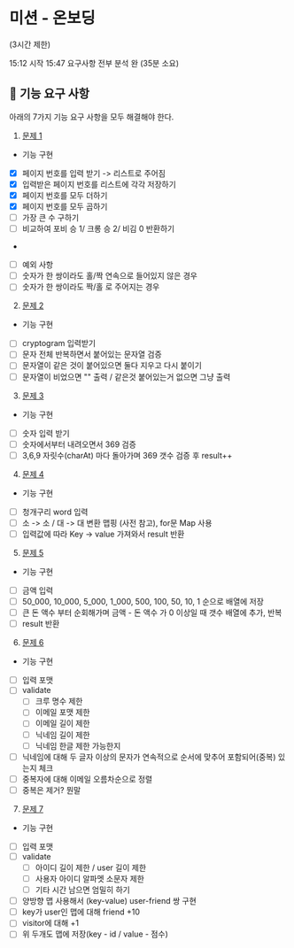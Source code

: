 # 미션 - 온보딩
(3시간 제한)

15:12 시작
15:47 요구사항 전부 분석 완 (35분 소요)


## 🚀 기능 요구 사항
아래의 7가지 기능 요구 사항을 모두 해결해야 한다.

1. [문제 1](./docs/PROBLEM1.md)
 - 기능 구현
  - [X] 페이지 번호를 입력 받기 -> 리스트로 주어짐
  - [X] 입력받은 페이지 번호를 리스트에 각각 저장하기
  - [X] 페이지 번호를 모두 더하기
  - [X] 페이지 번호를 모두 곱하기
  - [ ] 가장 큰 수 구하기
  - [ ] 비교하여 포비 승 1/ 크롱 승 2/ 비김 0 반환하기
  - 
 - [ ] 예외 사항
  - [ ] 숫자가 한 쌍이라도 홀/짝 연속으로 들어있지 않은 경우
  - [ ] 숫자가 한 쌍이라도 짝/홀 로 주어지는 경우

2. [문제 2](./docs/PROBLEM2.md)
 - 기능 구현
  - [ ] cryptogram 입력받기
  - [ ] 문자 전체 반복하면서 붙어있는 문자열 검증
  - [ ] 문자열이 같은 것이 붙어있으면 둘다 지우고 다시 붙이기
  - [ ] 문자열이 비었으면 "" 출력 / 같은것 붙어있는거 없으면 그냥 출력

3. [문제 3](./docs/PROBLEM3.md)
 - 기능 구현
  - [ ] 숫자 입력 받기
  - [ ] 숫자에서부터 내려오면서 369 검증
  - [ ] 3,6,9 자릿수(charAt) 마다 돌아가며 369 갯수 검증 후 result++

4. [문제 4](./docs/PROBLEM4.md)
 - 기능 구현
  - [ ] 청개구리 word 입력
  - [ ] 소 -> 소 / 대 -> 대 변환 맵핑 (사전 참고), for문 Map 사용
  - [ ] 입력값에 따라 Key -> value 가져와서 result 반환

5. [문제 5](./docs/PROBLEM5.md)
 - 기능 구현
  - [ ] 금액 입력 
  - [ ] 50_000, 10_000, 5_000, 1_000, 500, 100, 50, 10, 1 순으로 배열에 저장
  - [ ] 큰 돈 액수 부터 순회해가며 금액 - 돈 액수 가 0 이상일 때 갯수 배열에 추가, 반복
  - [ ] result 반환

6. [문제 6](./docs/PROBLEM6.md)
 - 기능 구현
  - [ ] 입력 포맷
  - [ ] validate
    - [ ] 크루 명수 제한
    - [ ] 이메일 포맷 제한
    - [ ] 이메일 길이 제한
    - [ ] 닉네임 길이 제한
    - [ ] 닉네임 한글 제한 가능한지
  - [ ] 닉네임에 대해 두 글자 이상의 문자가 연속적으로 순서에 맞추어 포함되어(중복) 있는지 체크
  - [ ] 중복자에 대해 이메일 오름차순으로 정렬
  - [ ] 중복은 제거? 뭔말

7. [문제 7](./docs/PROBLEM7.md)
 - 기능 구현
  - [ ] 입력 포맷
  - [ ] validate
    - [ ] 아이디 길이 제한 / user 길이 제한
    - [ ] 사용자 아이디 알파멧 소문자 제한
    - [ ] 기타 시간 남으면 엄밀히 하기
  - [ ] 양방향 맵 사용해서 (key-value) user-friend 쌍 구현
  - [ ] key가 user인 맵에 대해 friend +10
  - [ ] visitor에 대해 +1
  - [ ] 위 두개도 맵에 저장(key - id / value - 점수)